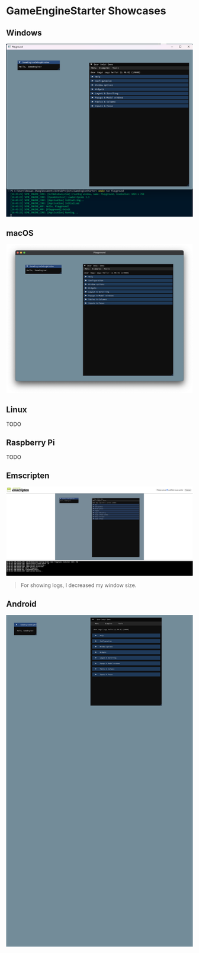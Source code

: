 # GameEngineStarter Showcases

## Windows

![Windows GLFW OpenGL](./Windows_GLFW_OpenGL.png)

## macOS

![macOS GLFW OpenGL](./macOS_GLFW_OpenGL.jpg)

## Linux

TODO

## Raspberry Pi

TODO

## Emscripten

![Emscripten SDL2 OpenGL](./Emscripten_SDL2_OpenGL.png)

> For showing logs, I decreased my window size.

## Android

![Android EGL OpenGL](./Android_EGL_OpenGL.png)